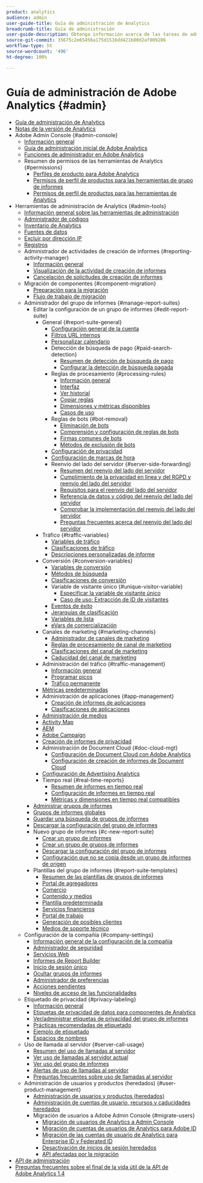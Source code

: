 ```yaml
---
product: analytics
audience: admin
user-guide-title: Guía de administración de Analytics
breadcrumb-title: Guía de administración
user-guide-description: Obtenga información acerca de las tareas de administración de Analytics, como la gestión de usuarios y productos en Experience Cloud Admin Console, la configuración de grupos de informes y mucho más.
source-git-commit: 35675c2e65456a175d1516dd421b80d2af809286
workflow-type: ht
source-wordcount: '496'
ht-degree: 100%

---
```



# Guía de administración de Adobe Analytics {#admin}

+ [Guía de administración de Analytics](home.md)
+ [Notas de la versión de Analytics](https://experienceleague.adobe.com/es/docs/analytics/release-notes/latest)
+ Adobe Admin Console {#admin-console}
   + [Información general](admin-console/home.md)
   + [Guía de administración inicial de Adobe Analytics](admin-console/first-admin-guide.md)
   + [Funciones de administrador en Adobe Analytics](admin-console/admin-roles-in-analytics.md)
   + Resumen de permisos de las herramientas de Analytics {#permissions}
      + [Perfiles de producto para Adobe Analytics](admin-console/permissions/product-profile.md)
      + [Permisos de perfil de productos para las herramientas de grupo de informes](admin-console/permissions/report-suite-tools.md)
      + [Permisos de perfil de productos para las herramientas de Analytics](admin-console/permissions/analytics-tools.md)
+ Herramientas de administración de Analytics {#admin-tools}
   + [Información general sobre las herramientas de administración](tools/c-admin-tools.md)
   + [Administrador de códigos](tools/code-manager-admin.md)
   + [Inventario de Analytics](tools/analytics-inventory.md)
   + [Fuentes de datos](tools/data-sources.md)
   + [Excluir por dirección IP](tools/exclude-ip.md)
   + [Registros](tools/logs.md)
   + Administrador de actividades de creación de informes {#reporting-activity-manager}
      + [Información general](tools/reporting-activity-manager/reporting-activity-overview.md)
      + [Visualización de la actividad de creación de informes](tools//reporting-activity-manager/reporting-activity.md)
      + [Cancelación de solicitudes de creación de informes](tools/reporting-activity-manager/reporting-activity-cancel-requests.md)
   + Migración de componentes {#component-migration}
      + [Preparación para la migración](tools/component-migration/prepare-component-migration.md)
      + [Flujo de trabajo de migración](tools/component-migration/component-migration.md)
   + Administrador del grupo de informes {#manage-report-suites}
      + Editar la configuración de un grupo de informes {#edit-report-suite}
         + General {#report-suite-general}
            + [Configuración general de la cuenta](tools/manage-rs/edit-settings/general/general-acct-settings-admin.md)
            + [Filtros URL internos](tools/manage-rs/edit-settings/general/internal-url-filter-admin.md)
            + [Personalizar calendario](tools/manage-rs/edit-settings/general/custom-calendar.md)
            + Detección de búsqueda de pago {#paid-search-detection}
               + [Resumen de detección de búsqueda de pago](tools/manage-rs/edit-settings/general/paid-search-detection/paid-search-detection.md)
               + [Configurar la detección de búsqueda pagada](tools/manage-rs/edit-settings/general/paid-search-detection/t-paid-search-detection.md)
            + Reglas de procesamiento {#processing-rules}
               + [Información general](tools/manage-rs/edit-settings/general/processing-rules/pr-overview.md)
               + [Interfaz](tools/manage-rs/edit-settings/general/processing-rules/pr-interface.md)
               + [Ver historial](tools/manage-rs/edit-settings/general/processing-rules/pr-view-history.md)
               + [Copiar reglas](tools/manage-rs/edit-settings/general/processing-rules/pr-copy.md)
               + [Dimensiones y métricas disponibles](tools/manage-rs/edit-settings/general/processing-rules/pr-variables.md)
               + [Casos de uso](tools/manage-rs/edit-settings/general/processing-rules/pr-use-cases.md)
            + Reglas de bots {#bot-removal}
               + [Eliminación de bots](tools/manage-rs/edit-settings/general/bot-removal/bot-removal.md)
               + [Comprensión y configuración de reglas de bots](tools/manage-rs/edit-settings/general/bot-removal/bot-rules.md)
               + [Firmas comunes de bots](tools/manage-rs/edit-settings/general/bot-removal/bot-signatures.md)
               + [Métodos de exclusión de bots](tools/manage-rs/edit-settings/general/bot-removal/bot-exclusion-methods.md)
            + [Configuración de privacidad](tools/manage-rs/edit-settings/general/privacy-settings.md)
            + [Configuración de marcas de hora](tools/manage-rs/edit-settings/general/timestamp-configuration.md)
            + Reenvío del lado del servidor {#server-side-forwarding}
               + [Resumen del reenvío del lado del servidor](tools/manage-rs/edit-settings/general/c-server-side-forwarding/ssf.md)
               + [Cumplimiento de la privacidad en línea y del RGPD y reenvío del lado del servidor](tools/manage-rs/edit-settings/general/c-server-side-forwarding/ssf-gdpr.md)
               + [Requisitos para el reenvío del lado del servidor](tools/manage-rs/edit-settings/general/c-server-side-forwarding/ssf-requirements.md)
               + [Referencia de datos y código del reenvío del lado del servidor](tools/manage-rs/edit-settings/general/c-server-side-forwarding/ssf-reference.md)
               + [Comprobar la implementación del reenvío del lado del servidor](tools/manage-rs/edit-settings/general/c-server-side-forwarding/ssf-verify.md)
               + [Preguntas frecuentes acerca del reenvío del lado del servidor](tools/manage-rs/edit-settings/general/c-server-side-forwarding/ssf-faq.md)
         + Tráfico {#traffic-variables}
            + [Variables de tráfico](tools/manage-rs/edit-settings/c-traffic-variables/traffic-var.md)
            + [Clasificaciones de tráfico](tools/manage-rs/edit-settings/c-traffic-variables/traffic-classifications.md)
            + [Descripciones personalizadas de informe](tools/manage-rs/edit-settings/c-traffic-variables/custom-desc-admin.md)
         + Conversión {#conversion-variables}
            + [Variables de conversión](tools/manage-rs/edit-settings/conversion-var-admin/conversion-var-admin.md)
            + [Métodos de búsqueda](tools/manage-rs/edit-settings/conversion-var-admin/finding-methods.md)
            + [Clasificaciones de conversión](tools/manage-rs/edit-settings/conversion-var-admin/conversion-classifications.md)
            + Variable de visitante único {#unique-visitor-variable}
               + [Especificar la variable de visitante único](tools/manage-rs/edit-settings/conversion-var-admin/unique-visitor-variable-admin/t-unique-visitor-variable.md)
               + [Caso de uso: Extracción de ID de visitantes](tools/manage-rs/edit-settings/conversion-var-admin/unique-visitor-variable-admin/extract-visitorids-usecase.md)
            + [Eventos de éxito](tools/manage-rs/edit-settings/conversion-var-admin/c-success-events/success-event.md)
            + [Jerarquías de clasificación](tools/manage-rs/edit-settings/conversion-var-admin/classification-hierarchies.md)
            + [Variables de lista](tools/manage-rs/edit-settings/conversion-var-admin/list-var-admin.md)
            + [eVars de comercialización](tools/manage-rs/edit-settings/conversion-var-admin/merchandising-evars.md)
         + Canales de marketing {#marketing-channels}
            + [Administrador de canales de marketing](tools/manage-rs/edit-settings/marketing-channels/c-channels.md)
            + [Reglas de procesamiento de canal de marketing](tools/manage-rs/edit-settings/marketing-channels/c-rules.md)
            + [Clasificaciones del canal de marketing](tools/manage-rs/edit-settings/marketing-channels/classifications-mchannel.md)
            + [Caducidad del canal de marketing](tools/manage-rs/edit-settings/marketing-channels/visitor-engagement.md)
         + Administración del tráfico {#traffic-management}
            + [Información general](tools/manage-rs/edit-settings/c-traffic-management/traffic-management.md)
            + [Programar picos](tools/manage-rs/edit-settings/c-traffic-management/t-traffic-schedule-spike.md)
            + [Tráfico permanente](tools/manage-rs/edit-settings/c-traffic-management/t-traffic-permanent.md)
         + [Métricas predeterminadas](tools/manage-rs/edit-settings/default-metrics.md)
         + Administración de aplicaciones {#app-management}
            + [Creación de informes de aplicaciones](tools/manage-rs/edit-settings/app-reporting.md)
            + [Clasificaciones de aplicaciones](tools/manage-rs/edit-settings/app-classifications.md)
         + [Administración de medios](tools/manage-rs/edit-settings/media-management.md)
         + [Activity Map](tools/manage-rs/edit-settings/activity-map.md)
         + [AEM](tools/manage-rs/edit-settings/adobe-experience-manager.md)
         + [Adobe Campaign](tools/manage-rs/edit-settings/adobe-campaign.md)
         + [Creación de informes de privacidad](tools/manage-rs/edit-settings/privacy-reporting.md)
         + Administración de Document Cloud {#doc-cloud-mgt}
            + [Configuración de Document Cloud con Adobe Analytics](tools/manage-rs/edit-settings/document-cloud-mgt.md)
            + [Configuración de creación de informes de Document Cloud](tools/manage-rs/edit-settings/document-cloud-config.md)
         + [Configuración de Advertising Analytics](tools/manage-rs/edit-settings/advertising-analytics-config.md)
         + Tiempo real {#real-time-reports}
            + [Resumen de informes en tiempo real](tools/manage-rs/edit-settings/realtime/realtime.md)
            + [Configuración de informes en tiempo real](tools/manage-rs/edit-settings/realtime/t-realtime-admin.md)
            + [Métricas y dimensiones en tiempo real compatibles](tools/manage-rs/edit-settings/realtime/realtime-metrics.md)
      + [Administrar grupos de informes](tools/manage-rs/report-suites-admin.md)
      + [Grupos de informes globales](tools/manage-rs/rollup-report-suite.md)
      + [Guardar una búsqueda de grupos de informes](tools/manage-rs/t-report-suite-saved-search.md)
      + [Descargar la configuración del grupo de informes](tools/manage-rs/t-download-rs-settings.md)
      + Nuevo grupo de informes {#c-new-report-suite}
         + [Crear un grupo de informes](tools/manage-rs/new-rs/t-create-a-report-suite.md)
         + [Crear un grupo de grupos de informes](tools/manage-rs/new-rs/t-create-rs-group.md)
         + [Descargar la configuración del grupo de informes](tools/manage-rs/new-rs/new-report-suite.md)
         + [Configuración que no se copia desde un grupo de informes de origen](tools/manage-rs/new-rs/settings-not-copied-from-rs.md)
      + Plantillas del grupo de informes {#report-suite-templates}
         + [Resumen de las plantillas de grupos de informes](tools/manage-rs/rs-templates/report-suite-templates.md)
         + [Portal de agregadores](tools/manage-rs/rs-templates/aggregator-portal.md)
         + [Comercio](tools/manage-rs/rs-templates/commerce-admin.md)
         + [Contenido y medios](tools/manage-rs/rs-templates/content-media.md)
         + [Plantilla predeterminada](tools/manage-rs/rs-templates/default-rs-template.md)
         + [Servicios financieros](tools/manage-rs/rs-templates/financial-services.md)
         + [Portal de trabajo](tools/manage-rs/rs-templates/job-portal.md)
         + [Generación de posibles clientes](tools/manage-rs/rs-templates/lead-generation.md)
         + [Medios de soporte técnico](tools/manage-rs/rs-templates/support-media.md)
   + Configuración de la compañía {#company-settings}
      + [Información general de la configuración de la compañía](tools/company/c-company-settings.md)
      + [Administrador de seguridad](tools/company/security-manager.md)
      + [Servicios Web](tools/company/web-services-admin.md)
      + [Informes de Report Builder](tools/company/report-builder-reports-admin.md)
      + [Inicio de sesión único](tools/company/single-signon-admin.md)
      + [Ocultar grupos de informes](tools/company/c-hide-report-suites.md)
      + [Administrador de preferencias](tools/company/preferences-manager.md)
      + [Acciones pendientes](tools/company/pending-actions-admin.md)
      + [Niveles de acceso de las funcionalidades](tools/company/feature-access-levels.md)
   + Etiquetado de privacidad {#privacy-labeling}
      + [Información general](tools/privacy-labeling/labeling-overview.md)
      + [Etiquetas de privacidad de datos para componentes de Analytics](tools/privacy-labeling/labels.md)
      + [Ver/administrar etiquetas de privacidad del grupo de informes](tools/privacy-labeling/view-settings.md)
      + [Prácticas recomendadas de etiquetado](tools/privacy-labeling/best-practices.md)
      + [Ejemplo de etiquetado](tools/privacy-labeling/examples.md)
      + [Espacios de nombres](tools/privacy-labeling/namespaces.md)
   + Uso de llamada al servidor {#server-call-usage}
      + [Resumen del uso de llamadas al servidor](tools/server-call-usage/overage-overview.md)
      + [Ver uso de llamadas al servidor actual](tools/server-call-usage/server-call-usage-dashboard.md)
      + [Ver uso del grupo de informes](tools/server-call-usage/report-suite-usage.md)
      + [Alertas de uso de llamadas al servidor](tools/server-call-usage/scu-alerts.md)
      + [Preguntas frecuentes sobre uso de llamadas al servidor](tools/server-call-usage/overage-faq.md)
   + Administración de usuarios y productos (heredados) {#user-product-management}
      + [Administración de usuarios y productos (heredados)](tools/user-management/user-management.md)
      + [Administración de cuentas de usuario, recursos y caducidades heredados](tools/user-management/users-assets.md)
      + Migración de usuarios a Adobe Admin Console {#migrate-users}
         + [Migración de usuarios de Analytics a Admin Console](tools/user-management/user-migration/c-migration-tool.md)
         + [Migración de cuentas de usuarios de Analytics para Adobe ID](tools/user-management/user-migration/t-migrate-users.md)
         + [Migración de las cuentas de usuario de Analytics para Enterprise ID y Federated ID](tools/user-management/user-migration/migrate-enterprise.md)
         + [Desactivación de inicios de sesión heredados](tools/user-management/user-migration/t-disable-legacy-login.md)
         + [API afectadas por la migración](tools/user-management/user-migration/developer.md)
+ [API de administración](c-admin-api/c-admin-api.md)
+ [Preguntas frecuentes sobre el final de la vida útil de la API de Adobe Analytics 1.4](c-admin-api/c-admin-14-api-eol.md)

